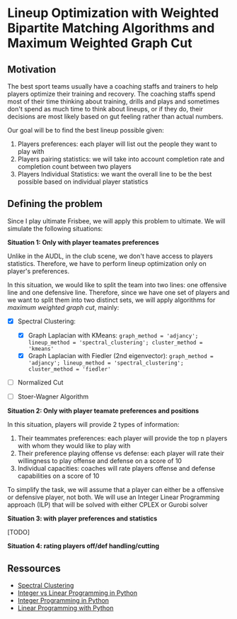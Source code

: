 # Lineup Optimization with Weighted Bipartite Matching Algorithms and Maximum Weighted Graph Cut

## Motivation

The best sport teams usually have a coaching staffs and trainers to help 
players optimize their training and recovery. The coaching staffs spend 
most of their time thinking about training, drills and plays and sometimes 
don't spend as much time to think about lineups, or if they do, their decisions
are most likely based on gut feeling rather than actual numbers.

Our goal will be to find the best lineup possible given: 
1. Players preferences: each player will list out the people they want to play with
2. Players pairing statistics: we will take into account completion rate and completion count between two players
3. Players Individual Statistics: we want the overall line to be the best possible based on individual player statistics

## Defining the problem

Since I play ultimate Frisbee, we will apply this problem to ultimate. We 
will simulate the following situations:

**Situation 1: Only with player teamates preferences**

Unlike in the AUDL, in the club scene, we don't have access to players 
statistics. Therefore, we have to perform lineup optimization only on player's
preferences. 

In this situation, we would like to split the team into two lines: one offensive 
line and one defensive line. Therefore, since we have one set of players and 
we want to split them into two distinct sets, we will apply algorithms for 
*maximum weighted graph cut*, mainly: 
- [X] Spectral Clustering:
    - [X] Graph Laplacian with KMeans: `graph_method = 'adjancy'; lineup_method = 'spectral_clustering'; cluster_method = 'kmeans'`
    - [X] Graph Laplacian with Fiedler (2nd eigenvector):  `graph_method = 'adjancy'; lineup_method = 'spectral_clustering'; cluster_method = 'fiedler'`
- [ ] Normalized Cut
- [ ] Stoer-Wagner Algorithm


**Situation 2: Only with player teamate preferences and positions**

In this situation, players will provide 2 types of information: 
1. Their teammates preferences: each player will provide the top n players with whom they would like to play with
2. Their preference playing offense vs defense: each player will rate their willingness to play offense and defense on a score of 10
3. Individual capacities: coaches will rate players offense and defense capabilities on a score of 10

To simplify the task, we will assume that a player can either be a offensive or 
defensive player, not both. We will use an Integer Linear Programming approach (ILP)
that will be solved with either CPLEX or Gurobi solver


**Situation 3: with player preferences and statistics**

[TODO]

**Situation 4: rating players off/def handling/cutting**




## Ressources

- [Spectral Clustering](https://towardsdatascience.com/spectral-clustering-aba2640c0d5b)
- [Integer vs Linear Programming in Python](https://towardsdatascience.com/integer-programming-vs-linear-programming-in-python-f1be5bb4e60e)
- [Integer Programming in Python](https://towardsdatascience.com/integer-programming-in-python-1cbdfa240df2)
- [Linear Programming with Python](https://apmonitor.com/pdc/index.php/Main/LinearProgramming)



